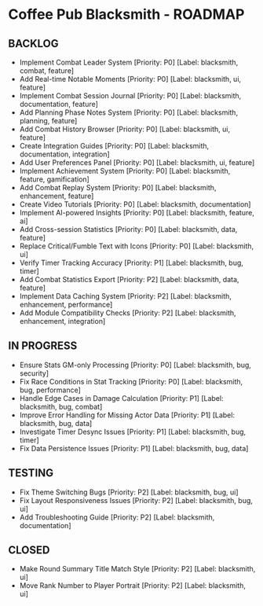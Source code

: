 # Coffee Pub Blacksmith - ROADMAP

<!--
USAGE:
1. To add new items: Add them here in the appropriate section using the format:
   - Your new task title [Priority: P0-P4] [Label: blacksmith, label1, label2]
   They will be automatically created as GitHub Issues.

2. To modify existing items: Edit them in GitHub Issues instead of here.
   This file will be automatically updated to reflect those changes.

EXAMPLE:
- Do that thing [Priority: P2] [Label: blacksmith, enhancement, automation]


This dual workflow allows for easy planning while maintaining GitHub Issues as the source of truth.

PRIORITIES:
P0 - Critical/Blocker
P1 - High Priority
P2 - Medium Priority
P3 - Low Priority
P4 - Low Priority/Low Impact
-->

## BACKLOG

- Implement Combat Leader System [Priority: P0] [Label: blacksmith, combat, feature]
- Add Real-time Notable Moments [Priority: P0] [Label: blacksmith, ui, feature]
- Implement Combat Session Journal [Priority: P0] [Label: blacksmith, documentation, feature]
- Add Planning Phase Notes System [Priority: P0] [Label: blacksmith, planning, feature]
- Add Combat History Browser [Priority: P0] [Label: blacksmith, ui, feature]
- Create Integration Guides [Priority: P0] [Label: blacksmith, documentation, integration]
- Add User Preferences Panel [Priority: P0] [Label: blacksmith, ui, feature]
- Implement Achievement System [Priority: P0] [Label: blacksmith, feature, gamification]
- Add Combat Replay System [Priority: P0] [Label: blacksmith, enhancement, feature]
- Create Video Tutorials [Priority: P0] [Label: blacksmith, documentation]
- Implement AI-powered Insights [Priority: P0] [Label: blacksmith, feature, ai]
- Add Cross-session Statistics [Priority: P0] [Label: blacksmith, data, feature]
- Replace Critical/Fumble Text with Icons [Priority: P0] [Label: blacksmith, ui]
- Verify Timer Tracking Accuracy [Priority: P1] [Label: blacksmith, bug, timer]
- Add Combat Statistics Export [Priority: P2] [Label: blacksmith, data, feature]
- Implement Data Caching System [Priority: P2] [Label: blacksmith, enhancement, performance]
- Add Module Compatibility Checks [Priority: P2] [Label: blacksmith, enhancement, integration]

## IN PROGRESS

- Ensure Stats GM-only Processing [Priority: P0] [Label: blacksmith, bug, security]
- Fix Race Conditions in Stat Tracking [Priority: P0] [Label: blacksmith, bug, performance]
- Handle Edge Cases in Damage Calculation [Priority: P1] [Label: blacksmith, bug, combat]
- Improve Error Handling for Missing Actor Data [Priority: P1] [Label: blacksmith, bug, data]
- Investigate Timer Desync Issues [Priority: P1] [Label: blacksmith, bug, timer]
- Fix Data Persistence Issues [Priority: P1] [Label: blacksmith, bug, data]

## TESTING

- Fix Theme Switching Bugs [Priority: P2] [Label: blacksmith, bug, ui]
- Fix Layout Responsiveness Issues [Priority: P2] [Label: blacksmith, bug, ui]
- Add Troubleshooting Guide [Priority: P2] [Label: blacksmith, documentation]

## CLOSED

- Make Round Summary Title Match Style [Priority: P2] [Label: blacksmith, ui]
- Move Rank Number to Player Portrait [Priority: P2] [Label: blacksmith, ui]

